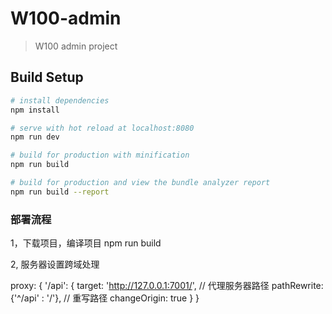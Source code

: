 # W100-admin

> W100 admin project

## Build Setup

``` bash
# install dependencies
npm install

# serve with hot reload at localhost:8080
npm run dev

# build for production with minification
npm run build

# build for production and view the bundle analyzer report
npm run build --report
```

### 部署流程

1，下载项目，编译项目  npm run build

2, 服务器设置跨域处理

  proxy: {
      '/api': {
        target: 'http://127.0.0.1:7001/', // 代理服务器路径
        pathRewrite: {'^/api' : '/'}, // 重写路径
        changeOrigin: true
      }
  }